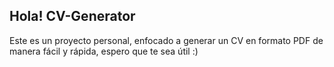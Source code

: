 ## Hola! CV-Generator

Este es un proyecto personal, enfocado a generar un CV en formato PDF de manera fácil y rápida, espero que te sea útil :)